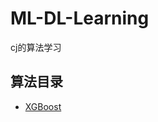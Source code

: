 # ML-DL-Learning
cj的算法学习

## 算法目录
* [XGBoost](https://github.com/jackychancjcjcj/ML-DL-Learning/tree/master/XGBoost)
